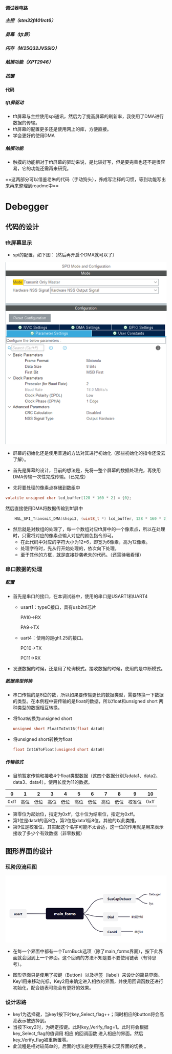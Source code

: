 #### 调试器电路

##### 主控（stm32f401rct6）

##### 屏幕（tft屏）

##### 闪存（W25Q32JVSSIQ）

##### 触摸功能（XPT2946）

##### 按键

#### 代码

##### tft屏驱动

- tft屏幕与主控使用spi通讯，然后为了提高屏幕的刷新率，我使用了DMA进行数据的传输。
- tft屏幕的配置更多还是使用网上的库，方便直接。
- 学会更好的使用DMA

##### 触摸功能

- 触摸的功能相对于tft屏幕的驱动来说，是比较好写，但是要完善也还不是很容易，它的功能还需再来研究。

==这两部分可以借鉴老朱的代码（手动狗头），养成写注释的习惯，等到功能写出来再来整理到readme中==

# Debegger

## 代码的设计

### tft屏幕显示

- spi的配置，如下图：（然后再开启个DMA就可以了）

![image-20221203111619408](README.assets/image-20221203111619408.png)

- 屏幕的初始化还是使用普通的方法对其进行初始化（那些初始化的指令还没去了解）。

- 首先是屏幕的设计，目前的想法是，先将一整个屏幕的数据处理完，再使用DMA传输一次性完成传输。（已完成）

- 先将要处理的像素点存储到数组中

~~~c
volatile unsigned char lcd_buffer[128 * 160 * 2] = {0};

~~~

然后直接使用DMA将数据传输到ftf屏中

~~~c
    HAL_SPI_Transmit_DMA(&hspi3, (uint8_t *) lcd_buffer, 128 * 160 * 2);
~~~

- 然后就是对数组的处理了，每一个数组对应tft屏中的一个像素点，所以在处理时，只需将对应的像素点输入对应的颜色指令即可。
  - 在此代码中对应的字符大小为12*6，即宽为6像素，高为12像素。
  - 处理字符时，先从行开始处理的，依次向下处理。
  - 至于其他的方框，就是直接抄袭老朱的代码。（还需待我看懂）

### 串口数据的处理

##### 配置

- 首先是串口的接口，在本调试器中，使用的串口是USART1和UART4

  - usart1：typeC接口，具有usb2ttl芯片

    PA10->RX

    PA9->TX

  - uart4：使用的是gh1.25的接口。

    PC10->TX

    PC11->RX

- 发送数据的时候，还是用了轮询模式。接收数据的时候，使用的是中断模式。

##### 数据类型转换

- 串口传输的是8位的数，所以如果要传输更长的数据类型，需要转换一下数据的类型。在本例程中要传输的是float的数据，所以float和unsigned short 两种类型的数据相互转换。

- 将float转换为unsigned short

  ~~~c
  unsigned short FloatToInt16(float data0)
  ~~~

- 将unsigned short转换为float

  ~~~c
  float Int16ToFloat(unsigned short data0)
  
  ~~~

  

##### 传输格式

- 目前暂定传输和接收4个float类型数据（这四个数据分别为data1、data2、data3、data4）。使用长度为11的数据。

| 0    | 1    | 2    | 3    | 4    | 5    | 6    | 7    | 8    | 9      | 10   |
| ---- | ---- | ---- | ---- | ---- | ---- | ---- | ---- | ---- | ------ | ---- |
| 0xff | 高位 | 低位 | 高位 | 低位 | 高位 | 低位 | 高位 | 低位 | 校准位 | 0xff |

- 第零位为起始位，指定为0xff，低十位为结束位，指定为0xff。
- 第1位是data1的高8位，第2位是data1低8位。其他的以此类推。
- 第9位是校准位，其实起这个名字可能不太合适，这一位的作用就是用来表示接收了多少个有效数据（非零数据）

## 图形界面的设计

### 现阶段流程图

![image-20230116115400981](README.assets/image-20230116115400981.png)

- 在每一个界面中都有一个TurnBuck选项（除了main_forms界面），按下此界面就会回到上一个界面。这个回调的方法不知是要不要使用链表（有待思考）。

- 图形界面只是使用了按键（Button）以及标签（label）来设计的简易界面。Key1用来移动光标，Key2用来确定进入相依的界面，并使用回调函数还进行初始化，配合链表可能会有更好的效果。

### 设计思路

- key1为选择键，当key1按下时key_Select_flag++；同时相应的button将会高亮表示被选择到。
- 当按下key2时，为确定按键。此时key_Verify_flag=1。此时将会根据key_Select_flag的值调用 相应 的回调函数 进入相应的界面。然后key_Verify_flag被重新置零。
- 此流程是相对较简单的。后面的想法是使用链表来实现界面的切换 。

